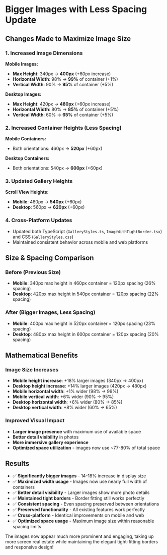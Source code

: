 # Bigger Images with Less Spacing Update

## Changes Made to Maximize Image Size

### 1. Increased Image Dimensions

**Mobile Images:**

- **Max Height**: 340px → **400px** (+60px increase)
- **Horizontal Width**: 98% → **99%** of container (+1%)
- **Vertical Width**: 90% → **95%** of container (+5%)

**Desktop Images:**

- **Max Height**: 420px → **480px** (+60px increase)
- **Horizontal Width**: 80% → **85%** of container (+5%)
- **Vertical Width**: 60% → **65%** of container (+5%)

### 2. Increased Container Heights (Less Spacing)

**Mobile Containers:**

- Both orientations: 460px → **520px** (+60px)

**Desktop Containers:**

- Both orientations: 540px → **600px** (+60px)

### 3. Updated Gallery Heights

**Scroll View Heights:**

- **Mobile**: 480px → **540px** (+60px)
- **Desktop**: 560px → **620px** (+60px)

### 4. Cross-Platform Updates

- Updated both TypeScript (`GalleryStyles.ts`, `ImageWithTightBorder.tsx`) and CSS (`GalleryStyles.css`)
- Maintained consistent behavior across mobile and web platforms

## Size & Spacing Comparison

### Before (Previous Size)

- **Mobile**: 340px max height in 460px container = 120px spacing (26% spacing)
- **Desktop**: 420px max height in 540px container = 120px spacing (22% spacing)

### After (Bigger Images, Less Spacing)

- **Mobile**: 400px max height in 520px container = 120px spacing (23% spacing)
- **Desktop**: 480px max height in 600px container = 120px spacing (20% spacing)

## Mathematical Benefits

### Image Size Increases

- **Mobile height increase**: +18% larger images (340px → 400px)
- **Desktop height increase**: +14% larger images (420px → 480px)
- **Mobile horizontal width**: +1% wider (98% → 99%)
- **Mobile vertical width**: +6% wider (90% → 95%)
- **Desktop horizontal width**: +6% wider (80% → 85%)
- **Desktop vertical width**: +8% wider (60% → 65%)

### Improved Visual Impact

- **Larger image presence** with maximum use of available space
- **Better detail visibility** in photos
- **More immersive gallery experience**
- **Optimized space utilization** - images now use ~77-80% of total space

## Results

- ✅ **Significantly bigger images** - 14-18% increase in display size
- ✅ **Maximized width usage** - Images now use nearly full width of containers
- ✅ **Better detail visibility** - Larger images show more photo details
- ✅ **Maintained tight borders** - Border fitting still works perfectly
- ✅ **Consistent spacing** - Even spacing preserved between orientations
- ✅ **Preserved functionality** - All existing features work perfectly
- ✅ **Cross-platform** - Identical improvements on mobile and web
- ✅ **Optimized space usage** - Maximum image size within reasonable spacing limits

The images now appear much more prominent and engaging, taking up more screen real estate while maintaining the elegant tight-fitting borders and responsive design!
